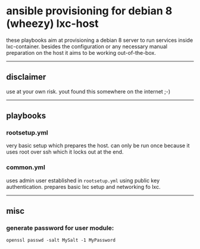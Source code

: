 # ansible provisioning for debian 8 (wheezy) lxc-host

these playbooks aim at provisioning a debian 8 server to run services inside lxc-container.
besides the configuration or any necessary manual preparation on the host it aims to be working out-of-the-box.

---

## disclaimer

use at your own risk. yout found this somewhere on the internet ;-)

---

## playbooks

### rootsetup.yml
  
very basic setup which prepares the host. can only be run once because it uses root over ssh which it locks out at the end.
  
### common.yml

uses admin user established in `rootsetup.yml` using public key authentication. prepares basic lxc setup and networking fo lxc.

---

## misc

### generate password for user module:
    openssl passwd -salt MySalt -1 MyPassword